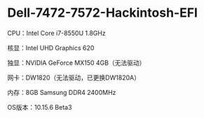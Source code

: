 # Dell-7472-7572-Hackintosh-EFI
CPU：Intel Core i7-8550U 1.8GHz

核显：Intel UHD Graphics 620

独显：NVIDIA GeForce MX150 4GB（无法驱动）

网卡：DW1820（无法驱动，已更换DW1820A）

内存：8GB Samsung DDR4 2400MHz

OS版本：10.15.6 Beta3
